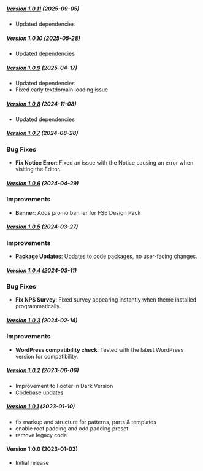 ##### [Version 1.0.11](https://github.com/Codeinwp/jaxon/compare/v1.0.10...v1.0.11) (2025-09-05)

- Updated dependencies

##### [Version 1.0.10](https://github.com/Codeinwp/jaxon/compare/v1.0.9...v1.0.10) (2025-05-28)

- Updated dependencies

##### [Version 1.0.9](https://github.com/Codeinwp/jaxon/compare/v1.0.8...v1.0.9) (2025-04-17)

- Updated dependencies
- Fixed early textdomain loading issue

##### [Version 1.0.8](https://github.com/Codeinwp/jaxon/compare/v1.0.7...v1.0.8) (2024-11-08)

- Updated dependencies

##### [Version 1.0.7](https://github.com/Codeinwp/jaxon/compare/v1.0.6...v1.0.7) (2024-08-28)

### Bug Fixes

- **Fix Notice Error**: Fixed an issue with the Notice causing an error when visiting the Editor.

##### [Version 1.0.6](https://github.com/Codeinwp/jaxon/compare/v1.0.5...v1.0.6) (2024-04-29)

### Improvements

- **Banner**: Adds promo banner for FSE Design Pack

##### [Version 1.0.5](https://github.com/Codeinwp/jaxon/compare/v1.0.4...v1.0.5) (2024-03-27)

### Improvements

- **Package Updates**: Updates to code packages, no user-facing changes.

##### [Version 1.0.4](https://github.com/Codeinwp/jaxon/compare/v1.0.3...v1.0.4) (2024-03-11)

### Bug Fixes

- **Fix NPS Survey**: Fixed survey appearing instantly when theme installed programmatically.

##### [Version 1.0.3](https://github.com/Codeinwp/jaxon/compare/v1.0.2...v1.0.3) (2024-02-14)

### Improvements

- **WordPress compatibility check**: Tested with the latest WordPress version for compatibility.

##### [Version 1.0.2](https://github.com/Codeinwp/jaxon/compare/v1.0.1...v1.0.2) (2023-06-06)

- Improvement to Footer in Dark Version
- Codebase updates

##### [Version 1.0.1](https://github.com/Codeinwp/jaxon/compare/v1.0.0...v1.0.1) (2023-01-10)

- fix markup and structure for patterns, parts & templates
- enable root padding and add padding preset
- remove legacy code

####   Version 1.0.0 (2023-01-03)

- Initial release
